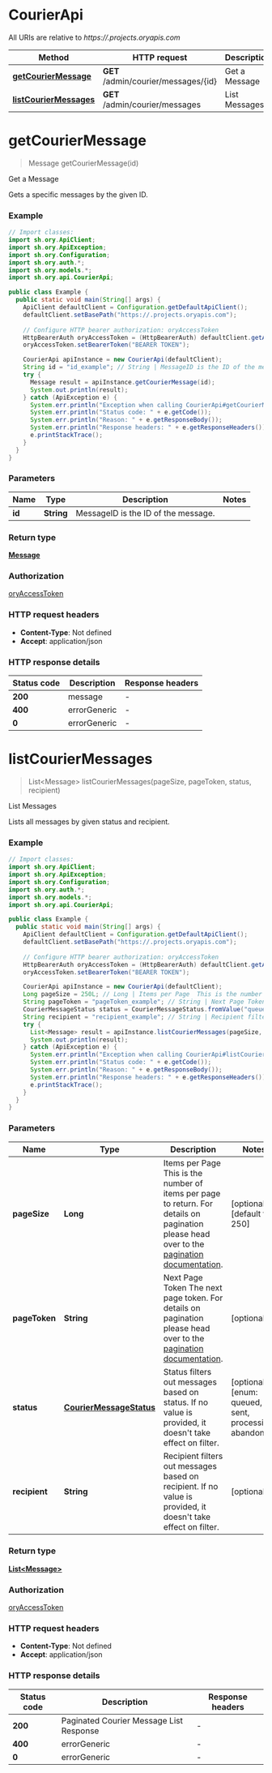 # CourierApi

All URIs are relative to *https://.projects.oryapis.com*

| Method | HTTP request | Description |
|------------- | ------------- | -------------|
| [**getCourierMessage**](CourierApi.md#getCourierMessage) | **GET** /admin/courier/messages/{id} | Get a Message |
| [**listCourierMessages**](CourierApi.md#listCourierMessages) | **GET** /admin/courier/messages | List Messages |


<a id="getCourierMessage"></a>
# **getCourierMessage**
> Message getCourierMessage(id)

Get a Message

Gets a specific messages by the given ID.

### Example
```java
// Import classes:
import sh.ory.ApiClient;
import sh.ory.ApiException;
import sh.ory.Configuration;
import sh.ory.auth.*;
import sh.ory.models.*;
import sh.ory.api.CourierApi;

public class Example {
  public static void main(String[] args) {
    ApiClient defaultClient = Configuration.getDefaultApiClient();
    defaultClient.setBasePath("https://.projects.oryapis.com");
    
    // Configure HTTP bearer authorization: oryAccessToken
    HttpBearerAuth oryAccessToken = (HttpBearerAuth) defaultClient.getAuthentication("oryAccessToken");
    oryAccessToken.setBearerToken("BEARER TOKEN");

    CourierApi apiInstance = new CourierApi(defaultClient);
    String id = "id_example"; // String | MessageID is the ID of the message.
    try {
      Message result = apiInstance.getCourierMessage(id);
      System.out.println(result);
    } catch (ApiException e) {
      System.err.println("Exception when calling CourierApi#getCourierMessage");
      System.err.println("Status code: " + e.getCode());
      System.err.println("Reason: " + e.getResponseBody());
      System.err.println("Response headers: " + e.getResponseHeaders());
      e.printStackTrace();
    }
  }
}
```

### Parameters

| Name | Type | Description  | Notes |
|------------- | ------------- | ------------- | -------------|
| **id** | **String**| MessageID is the ID of the message. | |

### Return type

[**Message**](Message.md)

### Authorization

[oryAccessToken](../README.md#oryAccessToken)

### HTTP request headers

 - **Content-Type**: Not defined
 - **Accept**: application/json

### HTTP response details
| Status code | Description | Response headers |
|-------------|-------------|------------------|
| **200** | message |  -  |
| **400** | errorGeneric |  -  |
| **0** | errorGeneric |  -  |

<a id="listCourierMessages"></a>
# **listCourierMessages**
> List&lt;Message&gt; listCourierMessages(pageSize, pageToken, status, recipient)

List Messages

Lists all messages by given status and recipient.

### Example
```java
// Import classes:
import sh.ory.ApiClient;
import sh.ory.ApiException;
import sh.ory.Configuration;
import sh.ory.auth.*;
import sh.ory.models.*;
import sh.ory.api.CourierApi;

public class Example {
  public static void main(String[] args) {
    ApiClient defaultClient = Configuration.getDefaultApiClient();
    defaultClient.setBasePath("https://.projects.oryapis.com");
    
    // Configure HTTP bearer authorization: oryAccessToken
    HttpBearerAuth oryAccessToken = (HttpBearerAuth) defaultClient.getAuthentication("oryAccessToken");
    oryAccessToken.setBearerToken("BEARER TOKEN");

    CourierApi apiInstance = new CourierApi(defaultClient);
    Long pageSize = 250L; // Long | Items per Page  This is the number of items per page to return. For details on pagination please head over to the [pagination documentation](https://www.ory.sh/docs/ecosystem/api-design#pagination).
    String pageToken = "pageToken_example"; // String | Next Page Token  The next page token. For details on pagination please head over to the [pagination documentation](https://www.ory.sh/docs/ecosystem/api-design#pagination).
    CourierMessageStatus status = CourierMessageStatus.fromValue("queued"); // CourierMessageStatus | Status filters out messages based on status. If no value is provided, it doesn't take effect on filter.
    String recipient = "recipient_example"; // String | Recipient filters out messages based on recipient. If no value is provided, it doesn't take effect on filter.
    try {
      List<Message> result = apiInstance.listCourierMessages(pageSize, pageToken, status, recipient);
      System.out.println(result);
    } catch (ApiException e) {
      System.err.println("Exception when calling CourierApi#listCourierMessages");
      System.err.println("Status code: " + e.getCode());
      System.err.println("Reason: " + e.getResponseBody());
      System.err.println("Response headers: " + e.getResponseHeaders());
      e.printStackTrace();
    }
  }
}
```

### Parameters

| Name | Type | Description  | Notes |
|------------- | ------------- | ------------- | -------------|
| **pageSize** | **Long**| Items per Page  This is the number of items per page to return. For details on pagination please head over to the [pagination documentation](https://www.ory.sh/docs/ecosystem/api-design#pagination). | [optional] [default to 250] |
| **pageToken** | **String**| Next Page Token  The next page token. For details on pagination please head over to the [pagination documentation](https://www.ory.sh/docs/ecosystem/api-design#pagination). | [optional] |
| **status** | [**CourierMessageStatus**](.md)| Status filters out messages based on status. If no value is provided, it doesn&#39;t take effect on filter. | [optional] [enum: queued, sent, processing, abandoned] |
| **recipient** | **String**| Recipient filters out messages based on recipient. If no value is provided, it doesn&#39;t take effect on filter. | [optional] |

### Return type

[**List&lt;Message&gt;**](Message.md)

### Authorization

[oryAccessToken](../README.md#oryAccessToken)

### HTTP request headers

 - **Content-Type**: Not defined
 - **Accept**: application/json

### HTTP response details
| Status code | Description | Response headers |
|-------------|-------------|------------------|
| **200** | Paginated Courier Message List Response |  -  |
| **400** | errorGeneric |  -  |
| **0** | errorGeneric |  -  |

